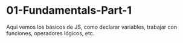 # 01-Fundamentals-Part-1
Aqui vemos los básicos de JS, como declarar variables, trabajar con funciones, operadores lógicos, etc.
